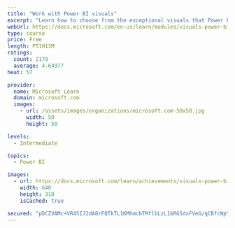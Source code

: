 ```yaml
---
title: "Work with Power BI visuals"
excerpt: "Learn how to choose from the exceptional visuals that Power BI makes available to you. Formatting visuals will direct the user’s attention to exactly where you want it, while helping to make the visual easier to read and interpret. You will also learn about how to use key performance indicators (KPIs)."
webUrl: https://docs.microsoft.com/en-us/learn/modules/visuals-power-bi/
type: course
price: Free
length: PT1H13M
ratings:
  count: 2170
  average: 4.64977
heat: 57

provider:
  name: Microsoft Learn
  domain: microsoft.com
  images:
    - url: /assets/images/organizations/microsoft.com-50x50.jpg
      width: 50
      height: 50

levels:
  - Intermediate

topics:
  - Power BI

images:
  - url: https://docs.microsoft.com/learn/achievements/visuals-power-bi-social.png
    width: 640
    height: 318
    isCached: true

secured: "pDCZVAMc+VR45IJ2dA8rFQTkTL1KMhmcbTMflbLzL1bRG5dxFVeG/qCBfcNpYahvTs+/anaLFtCT1DmkkaHIVeTUZXdj0gGDtuo5rgWuulQXJkGUElP1pLzZkbgH1wE62vn5YTv8QEby+3f5ExQYPGsku2qG9D1denNtvBfI2aPqBgedHBR/eICG12ouiETTRQaTWI8GbTYikF/KHeY5FQHC03oHIBmGYxmiHBI+xk95QhrqpvyovZvWWnvpL5PvcWQXb+zFh7iQUyotlTk0Mk2eF9OPDO3K2JB2/UK59jdcgzIc9jJfJ0GYC73FwXy7Krp5TtjJbx+H0Gl0PULbYpcQezfpQlEFkLh/DtpCqpfZOcuTemzv61rPYYicaVtYzO6TOsrkHaozfAMU4iGRqtQiJnymfjiYGKvatvVpDZc=;Qj9pJgB9YwtmHmjavEHc0A=="
---
```


